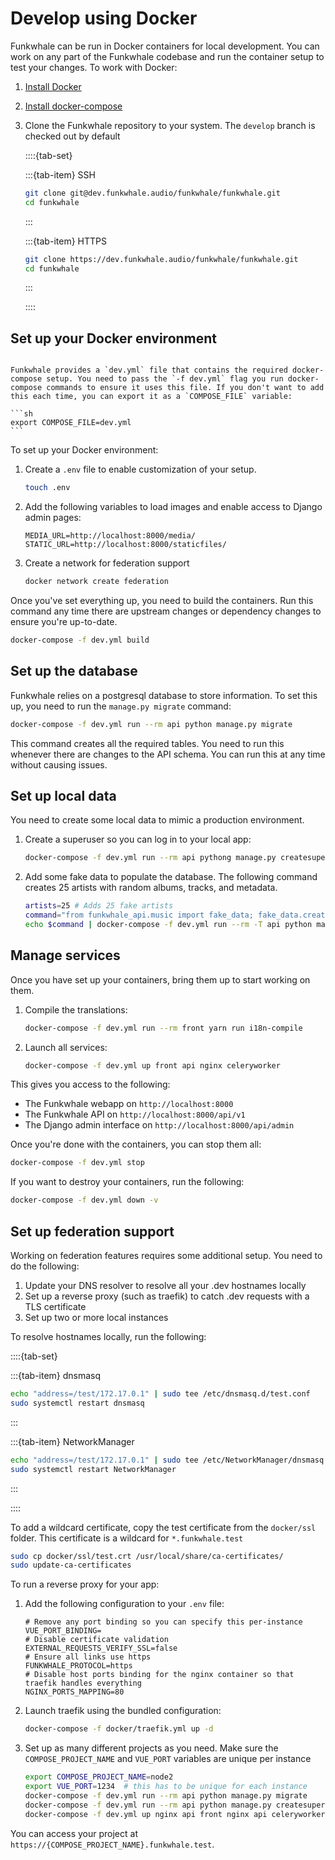 # Develop using Docker

Funkwhale can be run in Docker containers for local development. You can work on any part of the Funkwhale codebase and run the container setup to test your changes. To work with Docker:

1. [Install Docker](https://docs.docker.com/install)
2. [Install docker-compose](https://docs.docker.com/compose/install)
3. Clone the Funkwhale repository to your system. The `develop` branch is checked out by default

    ::::{tab-set}

    :::{tab-item} SSH

    ```sh
    git clone git@dev.funkwhale.audio/funkwhale/funkwhale.git
    cd funkwhale
    ```

    :::

    :::{tab-item} HTTPS

    ```sh
    git clone https://dev.funkwhale.audio/funkwhale/funkwhale.git
    cd funkwhale
    ```

    :::

    ::::

## Set up your Docker environment

````{note}

Funkwhale provides a `dev.yml` file that contains the required docker-compose setup. You need to pass the `-f dev.yml` flag you run docker-compose commands to ensure it uses this file. If you don't want to add this each time, you can export it as a `COMPOSE_FILE` variable:

```sh
export COMPOSE_FILE=dev.yml
```

````

To set up your Docker environment:

1. Create a `.env` file to enable customization of your setup.

    ```sh
    touch .env
    ```

2. Add the following variables to load images and enable access to Django admin pages:

    ```text
    MEDIA_URL=http://localhost:8000/media/
    STATIC_URL=http://localhost:8000/staticfiles/
    ```

3. Create a network for federation support

    ```sh
    docker network create federation
    ```

Once you've set everything up, you need to build the containers. Run this command any time there are upstream changes or dependency changes to ensure you're up-to-date.

```sh
docker-compose -f dev.yml build
```

## Set up the database

Funkwhale relies on a postgresql database to store information. To set this up, you need to run the `manage.py migrate` command:

```sh
docker-compose -f dev.yml run --rm api python manage.py migrate
```

This command creates all the required tables. You need to run this whenever there are changes to the API schema. You can run this at any time without causing issues.

## Set up local data

You need to create some local data to mimic a production environment.

1. Create a superuser so you can log in to your local app:

    ```sh
    docker-compose -f dev.yml run --rm api pythong manage.py createsuperuser
    ```

2. Add some fake data to populate the database. The following command creates 25 artists with random albums, tracks, and metadata.

    ```sh
    artists=25 # Adds 25 fake artists
    command="from funkwhale_api.music import fake_data; fake_data.create_data($artists)"
    echo $command | docker-compose -f dev.yml run --rm -T api python manage.py shell -i python
    ```

## Manage services

Once you have set up your containers, bring them up to start working on them.

1. Compile the translations:

    ```sh
    docker-compose -f dev.yml run --rm front yarn run i18n-compile
    ```

2. Launch all services:

    ```sh
    docker-compose -f dev.yml up front api nginx celeryworker
    ```

This gives you access to the following:

- The Funkwhale webapp on `http://localhost:8000`
- The Funkwhale API on `http://localhost:8000/api/v1`
- The Django admin interface on `http://localhost:8000/api/admin`

Once you're done with the containers, you can stop them all:

```sh
docker-compose -f dev.yml stop
```

If you want to destroy your containers, run the following:

```sh
docker-compose -f dev.yml down -v
```

## Set up federation support

Working on federation features requires some additional setup. You need to do the following:

1. Update your DNS resolver to resolve all your .dev hostnames locally
2. Set up a reverse proxy (such as traefik) to catch .dev requests with a TLS certificate
3. Set up two or more local instances

To resolve hostnames locally, run the following:

::::{tab-set}

:::{tab-item} dnsmasq

```sh
echo "address=/test/172.17.0.1" | sudo tee /etc/dnsmasq.d/test.conf
sudo systemctl restart dnsmasq
```

:::

:::{tab-item} NetworkManager

```sh
echo "address=/test/172.17.0.1" | sudo tee /etc/NetworkManager/dnsmasq.d/test.conf
sudo systemctl restart NetworkManager
```

:::

::::

To add a wildcard certificate, copy the test certificate from the `docker/ssl` folder. This certificate is a wildcard for `*.funkwhale.test`

```sh
sudo cp docker/ssl/test.crt /usr/local/share/ca-certificates/
sudo update-ca-certificates
```

To run a reverse proxy for your app:

1. Add the following configuration to your `.env` file:

    ```text
    # Remove any port binding so you can specify this per-instance
    VUE_PORT_BINDING=
    # Disable certificate validation
    EXTERNAL_REQUESTS_VERIFY_SSL=false
    # Ensure all links use https
    FUNKWHALE_PROTOCOL=https
    # Disable host ports binding for the nginx container so that traefik handles everything
    NGINX_PORTS_MAPPING=80
    ```

2. Launch traefik using the bundled configuration:

    ```sh
    docker-compose -f docker/traefik.yml up -d
    ```

3. Set up as many different projects as you need. Make sure the `COMPOSE_PROJECT_NAME` and `VUE_PORT` variables are unique per instance

    ```sh
    export COMPOSE_PROJECT_NAME=node2
    export VUE_PORT=1234  # this has to be unique for each instance
    docker-compose -f dev.yml run --rm api python manage.py migrate
    docker-compose -f dev.yml run --rm api python manage.py createsuperuser
    docker-compose -f dev.yml up nginx api front nginx api celeryworker
    ```

You can access your project at `https://{COMPOSE_PROJECT_NAME}.funkwhale.test`.
